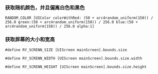 ### 获取随机颜色，并且偏离白色和黑色
```
RANDOM_COLOR [UIColor colorWithRed: (50 + arc4random_uniform(150)) / 256.0 green:(50 + arc4random_uniform(150)) / 256.0 blue:(50 + arc4random_uniform(150)) / 256.0 alpha:1]
```

### 获取屏幕的大小和宽高

`#define RY_SCRENN_SIZE [UIScreen mainScreen].bounds.size`

`#define RY_SCRENN_WIDTH [UIScreen mainScreen].bounds.size.width`

`#define RY_SCRENN_HEIGHT [UIScreen mainScreen].bounds.size.height`

